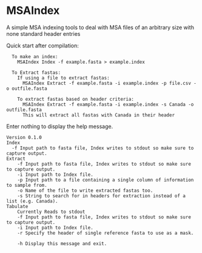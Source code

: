 # MSAIndex
A simple MSA indexing tools to deal with MSA files of an arbitrary size with none standard header entries

Quick start after compilation:

```
  To make an index:
    MSAIndex Index -f example.fasta > example.index 
    
  To Extract fastas:
    If using a file to extract fastas:
      MSAIndex Extract -f example.fasta -i example.index -p file.csv -o outfile.fasta
 
    To extract fastas based on header criteria:
      MSAIndex Extract -f example.fasta -i example.index -s Canada -o outfile.fasta
      This will extract all fastas with Canada in their header
```

Enter nothing to display the help message.

```
Version 0.1.0
Index
  -f Input path to fasta file, Index writes to stdout so make sure to capture output.
Extract
	-f Input path to fasta file, Index writes to stdout so make sure to capture output.
	-i Input path to Index file.
	-p Input path to a file containing a single column of information to sample from.
	-o Name of the file to write extracted fastas too.
	-s String to search for in headers for extraction instead of a list (e.g. Canada).
Tabulate
	Currently Reads to stdout
	-f Input path to fasta file, Index writes to stdout so make sure to capture output.
	-i Input path to Index file.
	-r Specify the header of single reference fasta to use as a mask.
	
	-h Display this message and exit.
```
